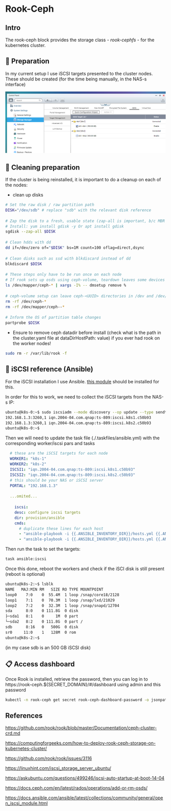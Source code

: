 # Rook-Ceph

## Intro

The rook-ceph block provides the storage class - *rook-cephfs* -  for the kubernetes cluster.

## 🛒 Preparation

In my current setup I use iSCSI targets presented to the cluster nodes. These should be created (for the time being manually, in the NAS-s interface)

![iSCSi](images/NAS-ISCSI.png)

## 🧹 Cleaning preparation

If the cluster is being reinstalled, it is important to do a cleanup on each of the nodes:

- clean up disks

```sh
# Set the raw disk / raw partition path
DISK="/dev/sdb" # replace "sdb" with the relevant disk reference

# Zap the disk to a fresh, usable state (zap-all is important, b/c MBR has to be clean)
# Install: yum install gdisk -y Or apt install gdisk
sgdisk --zap-all $DISK

# Clean hdds with dd
dd if=/dev/zero of="$DISK" bs=1M count=100 oflag=direct,dsync

# Clean disks such as ssd with blkdiscard instead of dd
blkdiscard $DISK

# These steps only have to be run once on each node
# If rook sets up osds using ceph-volume, teardown leaves some devices mapped that lock the disks.
ls /dev/mapper/ceph-* | xargs -I% -- dmsetup remove %

# ceph-volume setup can leave ceph-<UUID> directories in /dev and /dev/mapper (unnecessary clutter)
rm -rf /dev/ceph-*
rm -rf /dev/mapper/ceph--*

# Inform the OS of partition table changes
partprobe $DISK

```

- Ensure to remove ceph datadir before install (check what is the path in the cluster.yaml  file at dataDirHostPath:  value) if you ever had rook on the worker nodes!

```sh
sudo rm -r /var/lib/rook -f
```

## 🤖 iSCSI reference (Ansible)

For the iSCSI installation I use Ansible. [this module](https://docs.ansible.com/ansible/latest/collections/community/general/open_iscsi_module.html)  should be installed for this.

In order for this to work, we need to collect the iSCSI targets from the NAS-s IP:

```sh
ubuntu@k8s-0:~$ sudo iscsiadm --mode discovery --op update --type sendtargets --portal 192.168.1.3
192.168.1.3:3260,1 iqn.2004-04.com.qnap:ts-809:iscsi.k8s1.c50b93
192.168.1.3:3260,1 iqn.2004-04.com.qnap:ts-809:iscsi.k8s2.c50b93
ubuntu@k8s-0:~$
```

Then we will need to update the task file (./.taskfiles/ansible.yml) with the corresponding worker/iscsi pars and tasks

```yaml
  # these are the iSCSI targets for each node
  WORKER1: "k8s-1"
  WORKER2: "k8s-2"
  ISCSI1: "iqn.2004-04.com.qnap:ts-809:iscsi.k8s1.c50b93"
  ISCSI2: "iqn.2004-04.com.qnap:ts-809:iscsi.k8s2.c50b93"
  # this should be your NAS or iSCSI server
  PORTAL: "192.168.1.3"

  ...omited...

    iscsi:
    desc: configure iscsi targets
    dir: provision/ansible
    cmds:
      # duplicate these lines for each host
      - "ansible-playbook -i {{.ANSIBLE_INVENTORY_DIR}}/hosts.yml {{.ANSIBLE_PLAYBOOK_DIR}}/iscsi.yml --extra-vars 'target={{.WORKER1}} portal={{.PORTAL}} iSCSI={{.ISCSI1}}'"
      - "ansible-playbook -i {{.ANSIBLE_INVENTORY_DIR}}/hosts.yml {{.ANSIBLE_PLAYBOOK_DIR}}/iscsi.yml --extra-vars 'target={{.WORKER2}} portal={{.PORTAL}} iSCSI={{.ISCSI2}}'"

  ```

Then run the task to set the targets:

```sh
task ansible:iscsi
```

Once this done, reboot the workers and check if the iSCI disk is still present (reboot is optional)

```sh
ubuntu@k8s-2:~$ lsblk
NAME   MAJ:MIN RM   SIZE RO TYPE MOUNTPOINT
loop0    7:0    0  55.4M  1 loop /snap/core18/2128
loop1    7:1    0  70.3M  1 loop /snap/lxd/21029
loop2    7:2    0  32.3M  1 loop /snap/snapd/12704
sda      8:0    0 111.8G  0 disk
├─sda1   8:1    0     1M  0 part
└─sda2   8:2    0 111.8G  0 part /
sdb      8:16   0   500G  0 disk
sr0     11:0    1   128M  0 rom
ubuntu@k8s-2:~$
```

(in my case sdb is an 500 GB iSCSI disk)

## 📋 Access dashboard

Once Rook is installed, retrieve the password, then you can log in to https://rook-ceph.${SECRET_DOMAIN}/#/dashboard using admin and this password

```sh
kubectl -n rook-ceph get secret rook-ceph-dashboard-password -o jsonpath="{['data']['password']}" | base64 --decode && echo
```

## References

<https://github.com/rook/rook/blob/master/Documentation/ceph-cluster-crd.md>

<https://computingforgeeks.com/how-to-deploy-rook-ceph-storage-on-kubernetes-cluster/>

<https://github.com/rook/rook/issues/3116>

<https://linuxhint.com/iscsi_storage_server_ubuntu/>

<https://askubuntu.com/questions/499246/iscsi-auto-startup-at-boot-14-04>

<https://docs.ceph.com/en/latest/rados/operations/add-or-rm-osds/>

<https://docs.ansible.com/ansible/latest/collections/community/general/open_iscsi_module.html>
